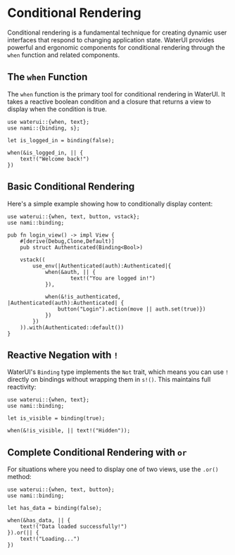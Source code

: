 # Conditional Rendering

Conditional rendering is a fundamental technique for creating dynamic user interfaces that respond to changing application state. WaterUI provides powerful and ergonomic components for conditional rendering through the `when` function and related components.

## The `when` Function

The `when` function is the primary tool for conditional rendering in WaterUI. It takes a reactive boolean condition and a closure that returns a view to display when the condition is true.

```rust,ignore
use waterui::{when, text};
use nami::{binding, s};

let is_logged_in = binding(false);

when(&is_logged_in, || {
    text!("Welcome back!")
})
```

## Basic Conditional Rendering

Here's a simple example showing how to conditionally display content:

```rust,ignore
use waterui::{when, text, button, vstack};
use nami::binding;

pub fn login_view() -> impl View {
	#[derive(Debug,Clone,Default)]
	pub struct Authenticated(Binding<Bool>)
    
    vstack((
        use_env(|Authenticated(auth):Authenticated|{
	        when(&auth, || {
		            text!("You are logged in!")
	        }),
        
	        when(&!is_authenticated, |Authenticated(auth):Authenticated| {
	            button("Login").action(move || auth.set(true)})
	        })
        })
    )).with(Authenticated::default())
}
```

## Reactive Negation with `!`

WaterUI's `Binding` type implements the `Not` trait, which means you can use `!` directly on bindings without wrapping them in `s!()`. This maintains full reactivity:

```rust,ignore
use waterui::{when, text};
use nami::binding;

let is_visible = binding(true);

when(&!is_visible, || text!("Hidden"));
```

## Complete Conditional Rendering with `or`

For situations where you need to display one of two views, use the `.or()` method:

```rust,ignore
use waterui::{when, text, button};
use nami::binding;

let has_data = binding(false);

when(&has_data, || {
    text!("Data loaded successfully!")
}).or(|| {
    text!("Loading...")
})
```